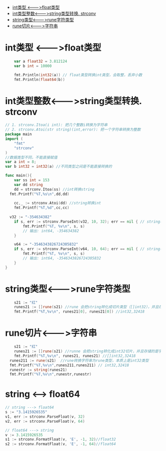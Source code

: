 - [int类型 <--->float类型](#int类型----float类型)
- [int类型整数<--->string类型转换. strconv](#int类型整数---string类型转换-strconv)
- [string类型<--->rune字符类型](#string类型---rune字符类型)
- [rune切片<--->字符串](#rune切片---字符串)
#  int类型 <--->float类型

```go
	var a float32 = 3.812124
	var b int = 10000

	fmt.Println(int32(a)) // float类型转换int类型，会取整，丢弃小数
	fmt.Println(float64(b)) 
```



# int类型整数<--->string类型转换.  strconv

```go
// 1. strconv.Itoa(i int): 把几个整数i转换为字符串
// 2. strconv.Atoi(str string)(int,error): 把一个字符串转换为整数
package main
import (
	"fmt"
	"strconv"
)
//数据类型不同，不能直接赋值
var a int = 8;
var b int32 = int32(a) //不同类型之间是不能直接转换的

func main(){
	var ss int = 153
	var dd string
	dd = strconv.Itoa(ss) //int转换string
  fmt.Printf("%T,%s\n",dd,dd)
  
	cc,_ := strconv.Atoi(dd) //string转换int
	fmt.Printf("%T,%d",cc,cc)   
  
  v32 := "-354634382"  
	if s, err := strconv.ParseInt(v32, 10, 32); err == nil { // string转换为int32
    	fmt.Printf("%T, %v\n", s, s) 
    	// 输出: int64, -354634382
	}

	v64 := "-3546343826724305832"
	if s, err := strconv.ParseInt(v64, 10, 64); err == nil { // string转换为int64
    	fmt.Printf("%T, %v\n", s, s) 
    	// 输出: int64, -3546343826724305832
	}
}
```

# string类型<--->rune字符类型

```go
	s21 := "红"
	runes21 := []rune(s21) //rune 会把string转化成切片类型（[]int32），并且存储的是字符对应的acsii码
	fmt.Printf("%T,%v\n", runes21[0], runes21[0]) //int32,32418
```

# rune切片<--->字符串

```go
	s21 := "红"
	runes21 := []rune(s21) //runne 会把string转化成int32切片，并且存储的是字符对应的acsii码
	fmt.Printf("%T,%v\n", runes21, runes21) //[]int32,32418
  runes211 := rune(s21)  //rune转换字符串为rune类型，本质上是int32类型
  fmt.Printf("%T,%v\n",runes211,runes211) // int32,32418
  runestr := string(runes21)
  fmt.Printf("%T,%v\n",runestr,runestr)
```

# string <--> float64
```go
// string ---> float64
s := "3.1415926535"
v1, err := strconv.ParseFloat(v, 32)
v2, err := strconv.ParseFloat(v, 64)

// float64 ---> string
v := 3.1415926535
s1 := strconv.FormatFloat(v, 'E', -1, 32)//float32
s2 := strconv.FormatFloat(v, 'E', -1, 64)//float64
```

